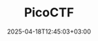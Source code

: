 ---
weight: 999
title: "PicoCTF"
description: ""
icon: "article"
date: "2025-04-18T12:45:03+03:00"
lastmod: "2025-04-18T12:45:03+03:00"
draft: false
toc: true
---